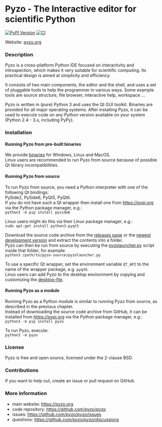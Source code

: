 # Pyzo - The Interactive editor for scientific Python

[![PyPI Version](https://img.shields.io/pypi/v/pyzo.svg)](https://pypi.python.org/pypi/pyzo/)
[![CI](https://github.com/pyzo/pyzo/actions/workflows/ci.yml/badge.svg)](https://github.com/pyzo/pyzo/actions/workflows/ci.yml)

Website: [pyzo.org](https://pyzo.org)


### Description

Pyzo is a cross-platform Python IDE focused on
interactivity and introspection, which makes it very suitable for
scientific computing. Its practical design is aimed at simplicity and
efficiency.

It consists of two main components, the editor and the shell, and uses
a set of pluggable tools to help the programmer in various ways. Some
example tools are source structure, file browser, interactive help,
workspace ...

Pyzo is written in (pure) Python 3 and uses the Qt GUI toolkit. Binaries
are provided for all major operating systems. After installing Pyzo, it
can be used to execute code on any Python version available on your
system (Python 2.4 - 3.x, including PyPy).


### Installation


#### Running Pyzo from pre-built binaries

We provide [binaries](https://github.com/pyzo/pyzo/releases) for Windows, Linux and MacOS.  
Linux users are recommended to run Pyzo from source because of possible Qt library incompatibilities.

#### Running Pyzo from source

To run Pyzo from source, you need a Python interpreter with one of the following Qt bindings:  
PySide2, PySide6, PyQt5, PyQt6.  
If you do not have such a Qt wrapper then install one from https://pypi.org
via the Python package manager, e.g.:  
`python3 -m pip install pyside6`

Linux users might do this via their Linux package manager, e.g.:  
`sudo apt-get install python3-pyqt5`

Download the source code archive from the [releases page](https://github.com/pyzo/pyzo/releases) or the
[newest development version](https://github.com/pyzo/pyzo/archive/refs/heads/main.zip) and extract the
contents into a folder.  
Pyzo can then be run from source by executing
the [pyzolauncher.py](https://github.com/pyzo/pyzo/blob/main/pyzolauncher.py) script inside that folder,
for example:  
`python3 /path/to/pyzo-source/pyzolauncher.py`

To use a specific Qt wrapper, set the environment variable `QT_API` to the name of the wrapper package,
e.g. `pyqt6`.  
Linux users can add Pyzo to the desktop environment by copying and customizing the
[desktop-file](https://github.com/pyzo/pyzo/blob/main/pyzo/resources/org.pyzo.Pyzo.desktop).

#### Running Pyzo as a module

Running Pyzo as a Python module is similar to running Pyzo from source, as described in the
previous chapter.  
Instead of downloading the source code archive from GitHub, it can be installed from https://pypi.org
via the Python package manager, e.g.:  
`python3 -m pip install pyzo`

To run Pyzo, execute:  
`python3 -m pyzo`


### License

Pyzo is free and open source, licensed under the 2-clause BSD.


### Contributions

If you want to help out, create an issue or pull request on GitHub.


### More information

* main website: https://pyzo.org
* code repository: https://github.com/pyzo/pyzo
* issues: https://github.com/pyzo/pyzo/issues
* questions: https://github.com/pyzo/pyzo/discussions
